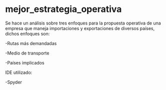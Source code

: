 # mejor_estrategia_operativa

Se hace un análisis sobre tres enfoques para la propuesta operativa de una empresa que maneja importaciones y exportaciones de diversos países,
dichos enfoques son:

-Rutas más demandadas

-Medio de transporte

-Países implicados
 

IDE utilizado:

-Spyder
